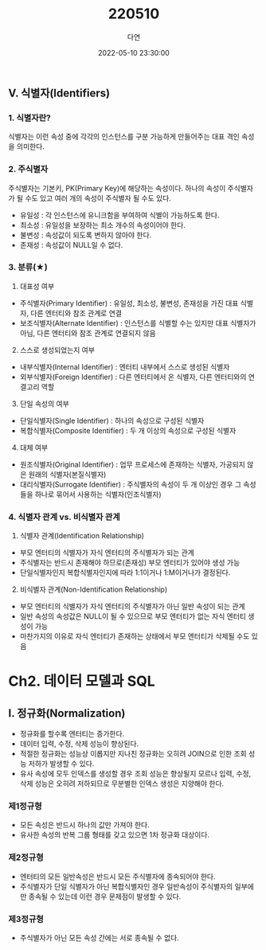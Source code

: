 ﻿---
title: 220510
author: 다연
date: 2022-05-10 23:30:00
categories: [Study, SQL]
tags: [sql, til, study]
---
## Ⅴ. 식별자(Identifiers)
### 1. 식별자란?
식별자는 이런 속성 중에 각각의 인스턴스를 구분 가능하게 만들어주는 대표 격인 속성을 의미한다.

### 2. 주식별자
주식별자는 기본키, PK(Primary Key)에 해당하는 속성이다. 하나의 속성이 주식별자가 될 수도 있고 여러 개의 속성이 주식별자 될 수도 있다.
* 유일성 : 각 인스턴스에 유니크함을 부여하여 식별이 가능하도록 한다.
* 최소성 : 유일성을 보장하는 최소 개수의 속성이어야 한다.
* 불변성 : 속성값이 되도록 변하지 않아야 한다.
* 존재성 : 속성값이 NULL일 수 없다.

### 3. 분류(★)
1. 대표성 여부
- 주식별자(Primary Identifier) : 유일성, 최소성, 불변성, 존재성을 가진 대표 식별자, 다른 엔터티와 참조 관계로 연결
- 보조식별자(Alternate Identifier) : 인스턴스를 식별할 수는 있지만 대표 식별자가 아님, 다른 엔터티와 참조 관계로 연결되지 않음
2. 스스로 생성되었는지 여부
- 내부식별자(Internal Identifier) : 엔터티 내부에서 스스로 생성된 식별자
- 외부식별자(Foreign Identifier) : 다른 엔터티에서 온 식별자, 다른 엔터티와의 연결고리 역할
3. 단일 속성의 여부
- 단일식별자(Single Identifier) : 하나의 속성으로 구성된 식별자
- 복합식별자(Composite Identifier) : 두 개 이상의 속성으로 구성된 식별자
4. 대체 여부
- 원조식별자(Original Identifier) : 업무 프로세스에 존재하는 식별자, 가공되지 않은 원래의 식별자(본질식별자)
- 대리식별자(Surrogate Identifier) : 주식별자의 속성이 두 개 이상인 경우 그 속성들을 하나로 묶어서 사용하는 식별자(인조식별자)

### 4. 식별자 관계 vs. 비식별자 관계
1. 식별자 관계(Identification Relationship)
- 부모 엔터티의 식별자가 자식 엔터티의 주식별자가 되는 관계
- 주식별자는 반드시 존재해야 하므로(존재성) 부모 엔터티가 있어야 생성 가능
- 단일식별자인지 복합식별자인지에 따라 1:1이거나 1:M이거나가 결정된다.
2. 비식별자 관계(Non-Identification Relationship)
- 부모 엔터티의 식별자가 자식 엔터티의 주식별자가 아닌 일반 속성이 되는 관계
- 일반 속성의 속성값은 NULL이 될 수 있으므로 부모 엔터티가 없는 자식 엔터티 생성이 가능
- 마찬가지의 이유로 자식 엔터티가 존재하는 상태에서 부모 엔터티가 삭제될 수도 있음

# Ch2. 데이터 모델과 SQL
## Ⅰ. 정규화(Normalization)
* 정규화를 할수록 엔터티는 증가한다.
* 데이터 입력, 수정, 삭제 성능이 향상된다.
* 적절한 정규화는 성능상 이롭지만 지나친 정규화는 오히려 JOIN으로 인한 조회 성능 저하가 발생할 수 있다.
* 유사 속성에 모두 인덱스를 생성할 경우 조회 성능은 향상될지 모르나 입력, 수정, 삭제 성능은 오히려 저하되므로 무분별한 인덱스 생성은 지양해야 한다.

### 제1정규형
* 모든 속성은 반드시 하나의 값만 가져야 한다.
* 유사한 속성의 반복 그룹 형태를 갖고 있으면 1차 정규화 대상이다.

### 제2정규형
* 엔터티의 모든 일반속성은 반드시 모든 주식별자에 종속되어야 한다.
* 주식별자가 단일 식별자가 아닌 복합식별자인 경우 일반속성이 주식별자의 일부에만 종속될 수 있는데 이런 경우 문제점이 발생할 수 있다.

### 제3정규형
* 주식별자가 아닌 모든 속성 간에는 서로 종속될 수 없다.
